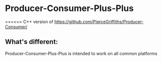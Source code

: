 # Producer-Consumer-Plus-Plus
======
C++ version of https://github.com/PierceGriffiths/Producer-Consumer/

## What's different:
Producer-Consumer-Plus-Plus is intended to work on all common platforms
